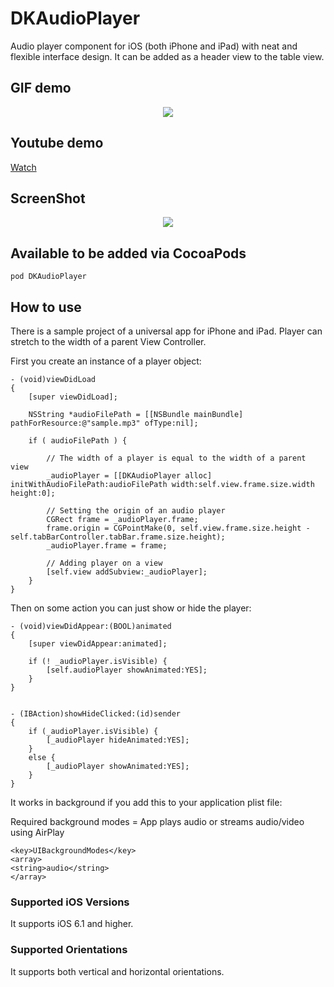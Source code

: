 # DKAudioPlayer

Audio player component for iOS (both iPhone and iPad) with neat and flexible interface design. It can be added as a header view to the table view.

## GIF demo

<p align="center"><img src="https://github.com/wzbozon/DKAudioPlayer/blob/master/audioplayer.gif?raw=true"></p>

## Youtube demo
<a href="http://youtu.be/By0qU4dhHZ0">Watch</a>

## ScreenShot

<p align="center"><img src="https://github.com/wzbozon/DKAudioPlayer/blob/master/SmallScreenshot.png?raw=true"></p>

## Available to be added via CocoaPods
```
pod DKAudioPlayer
```

## How to use

There is a sample project of a universal app for iPhone and iPad. Player can stretch to the width of a parent View Controller.

First you create an instance of a player object: 
```
- (void)viewDidLoad
{
    [super viewDidLoad];
    
    NSString *audioFilePath = [[NSBundle mainBundle] pathForResource:@"sample.mp3" ofType:nil];
    
    if ( audioFilePath ) {
        
        // The width of a player is equal to the width of a parent view
        _audioPlayer = [[DKAudioPlayer alloc] initWithAudioFilePath:audioFilePath width:self.view.frame.size.width height:0];
        
        // Setting the origin of an audio player
        CGRect frame = _audioPlayer.frame;
        frame.origin = CGPointMake(0, self.view.frame.size.height - self.tabBarController.tabBar.frame.size.height);
        _audioPlayer.frame = frame;
        
        // Adding player on a view
        [self.view addSubview:_audioPlayer];
    }
}
```

Then on some action you can just show or hide the player: 
```
- (void)viewDidAppear:(BOOL)animated
{
    [super viewDidAppear:animated];
    
    if (! _audioPlayer.isVisible) {
        [self.audioPlayer showAnimated:YES];
    }
}


- (IBAction)showHideClicked:(id)sender
{
    if (_audioPlayer.isVisible) {
        [_audioPlayer hideAnimated:YES];
    }
    else {
        [_audioPlayer showAnimated:YES];
    }
}
```

It works in background if you add this to your application plist file: 

Required background modes = App plays audio or streams audio/video using AirPlay

```
<key>UIBackgroundModes</key>
<array>
<string>audio</string>
</array>
```

### Supported iOS Versions 
It supports iOS 6.1 and higher. 

### Supported Orientations 
It supports both vertical and horizontal orientations. 

